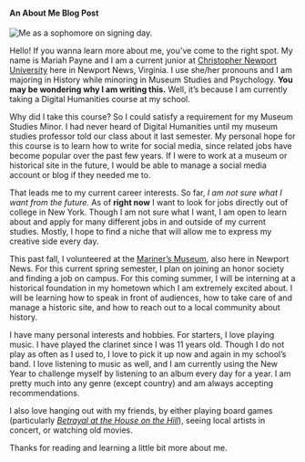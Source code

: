 #### An About Me Blog Post
![Me as a sophomore on signing day.](https://mar-payne.github.io/mar-payne/image/girlshowingoffpin.jpeg)
 
Hello! If you wanna learn more about me, you've come to the right spot. My name is Mariah Payne and I am a current junior at [Christopher Newport University](https://cnu.edu/) here in Newport News, Virginia. I use she/her pronouns and I am majoring in History while minoring in Museum Studies and Psychology. **You may be wondering why I am writing this.** Well, it’s because I am currently taking a Digital Humanities course at my school. 

Why did I take this course? So I could satisfy a requirement for my Museum Studies Minor. I had never heard of Digital Humanities until my museum studies professor told our class about it last semester. My personal hope for this course is to learn how to write for social media, since related jobs have become popular over the past few years. If I were to work at a museum or historical site in the future, I would be able to manage a social media account or blog if they needed me to.

That leads me to my current career interests. So far, _I am not sure what I want from the future._ As of **right now** I want to look for jobs directly out of college in New York. Though I am not sure what I want, I am open to learn about and apply for many different jobs in and outside of my current studies. Mostly, I hope to find a niche that will allow me to express my creative side every day. 

This past fall, I volunteered at the [Mariner’s Museum](https://www.marinersmuseum.org/), also here in Newport News. For this current spring semester, I plan on joining an honor society and finding a job on campus. For this coming summer, I will be interning at a historical foundation in my hometown which I am extremely excited about. I will be learning how to speak in front of audiences, how to take care of and manage a historic site, and how to reach out to a local community about history.

I have many personal interests and hobbies. For starters, I love playing music. I have played the clarinet since I was 11 years old. Though I do not play as often as I used to, I love to pick it up now and again in my school’s band. I love listening to music as well, and I am currently using the New Year to challenge myself by listening to an album every day for a year. I am pretty much into any genre (except country) and am always accepting recommendations. 

I also love hanging out with my friends, by either playing board games (particularly [_Betrayal at the House on the Hill_](https://boardgamegeek.com/boardgame/10547/betrayal-house-hill)), seeing local artists in concert, or watching old movies. 

Thanks for reading and learning a little bit more about me. 
